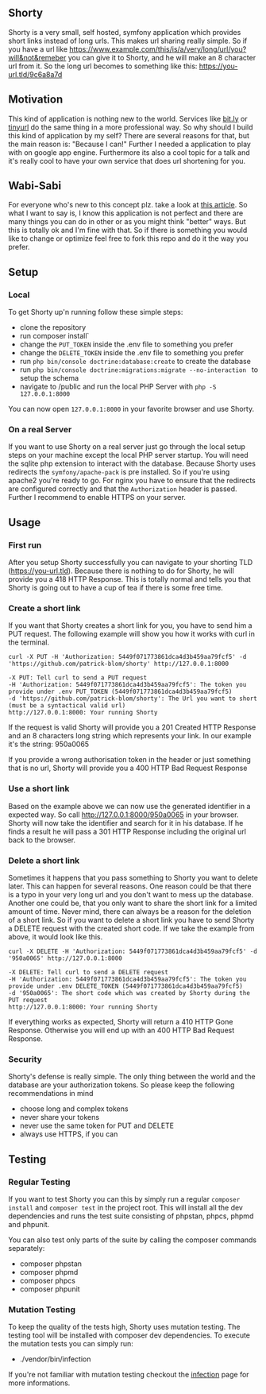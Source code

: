 ## Shorty
Shorty is a very small, self hosted, symfony application which provides
short links instead of long urls. This makes url sharing really simple.
So if you have a url like
https://www.example.com/this/is/a/very/long/url/you?will&not&remeber you
can give it to Shorty, and he will make an 8 character url from it. So
the long url becomes to something like this:
https://you-url.tld/9c6a8a7d

## Motivation
This kind of application is nothing new to the world. Services like
[bit.ly](https://bitly.com/) or [tinyurl](https://tinyurl.com/) do the
same thing in a more professional way. So why should I build this kind
of application by my self? There are several reasons for that, but the
main reason is: "Because I can!" Further I needed a application to play
with on google app engine. Furthermore its also a cool topic for a talk
and it's really cool to have your own service that does url shortening
for you.

## Wabi-Sabi
For everyone who's new to this concept plz. take a look at
[this article](https://en.wikipedia.org/wiki/Wabi-sabi). So what I want
to say is, I know this application is not perfect and there are many
things you can do in other or as you might think "better" ways. But this
is totally ok and I'm fine with that. So if there is something you would
like to change or optimize feel free to fork this repo and do it the way
you prefer.

## Setup
### Local
To get Shorty up'n running follow these simple steps:

- clone the repository
- run composer install`
- change the `PUT_TOKEN` inside the .env file to something you prefer
- change the `DELETE_TOKEN` inside the .env file to something you prefer
- run `php bin/console doctrine:database:create` to create the database
- run `php bin/console doctrine:migrations:migrate --no-interaction ` to setup the schema
- navigate to /public and run the local PHP Server with `php -S 127.0.0.1:8000`

You can now open `127.0.0.1:8000` in your favorite browser and use
Shorty.

### On a real Server
If you want to use Shorty on a real server just go through the local
setup steps on your machine except the local PHP server startup. You
will need the sqlite php extension to interact with the database. Because 
Shorty uses redirects the `symfony/apache-pack` is pre installed. So if 
you're using apache2 you're ready to go. For nginx you have to ensure 
that the redirects are configured correctly and that the `Authorization`
 header is passed. Further I recommend to enable HTTPS on your server.

## Usage
### First run
After you setup Shorty successfully you can navigate to your shorting
TLD (https://you-url.tld). Because there is nothing to do for Shorty, he
will provide you a 418 HTTP Response. This is totally normal and tells
you that Shorty is going out to have a cup of tea if there is some free time.

### Create a short link
If you want that Shorty creates a short link for you, you have to send
him a PUT request. The following example will show you how it works with
curl in the terminal.

```
curl -X PUT -H 'Authorization: 5449f071773861dca4d3b459aa79fcf5' -d 'https://github.com/patrick-blom/shorty' http://127.0.0.1:8000
```
```
-X PUT: Tell curl to send a PUT request
-H 'Authorization: 5449f071773861dca4d3b459aa79fcf5': The token you provide under .env PUT_TOKEN (5449f071773861dca4d3b459aa79fcf5)
-d 'https://github.com/patrick-blom/shorty': The Url you want to short (must be a syntactical valid url)
http://127.0.0.1:8000: Your running Shorty
``` 

If the request is valid Shorty will provide you a 201 Created HTTP
Response and an 8 characters long string which represents your link. In 
our example it's the string: 950a0065

If you provide a wrong authorisation token in the header or just
something that is no url, Shorty will provide you a 400 HTTP Bad Request
Response

### Use a short link
Based on the example above we can now use the generated identifier in a
expected way. So call http://127.0.0.1:8000/950a0065 in your browser.
Shorty will now take the identifier and search for it in his database.
If he finds a result he will pass a 301 HTTP Response including the 
original url back to the browser. 

### Delete a short link
Sometimes it happens that you pass something to Shorty you want to delete 
later. This can happen for several reasons. One reason could be that there is a typo
in your very long url and you don't want to mess up the database. Another one 
could be, that you only want to share the short link for a limited amount of time.
Never mind, there can always be a reason for the deletion of a short link. So if
you want to delete a short link you have to send Shorty a DELETE request with the
created short code. If we take the example from above, it would look like this.

```
curl -X DELETE -H 'Authorization: 5449f071773861dca4d3b459aa79fcf5' -d '950a0065' http://127.0.0.1:8000
```
```
-X DELETE: Tell curl to send a DELETE request
-H 'Authorization: 5449f071773861dca4d3b459aa79fcf5': The token you provide under .env DELETE_TOKEN (5449f071773861dca4d3b459aa79fcf5)
-d '950a0065': The short code which was created by Shorty during the PUT request
http://127.0.0.1:8000: Your running Shorty
``` 

If everything works as expected, Shorty will return a 410 HTTP Gone Response. 
Otherwise you will end up with an 400 HTTP Bad Request Response.

### Security
Shorty's defense is really simple. The only thing between the world and the database
are your authorization tokens. So please keep the following recommendations in mind

- choose long and complex tokens
- never share your tokens 
- never use the same token for PUT and DELETE 
- always use HTTPS, if you can

## Testing
### Regular Testing
If you want to test Shorty you can this by simply run a regular
`composer install` and `composer test` in the project root. This will
install all the dev dependencies and runs the test suite consisting of 
phpstan, phpcs, phpmd and phpunit.

You can also test only parts of the suite by calling the composer 
commands separately:

- composer phpstan  
- composer phpmd  
- composer phpcs  
- composer phpunit  

### Mutation Testing
To keep the quality of the tests high, Shorty uses mutation testing. 
The testing tool will be installed with composer dev dependencies. To 
execute the mutation tests you can simply run: 

- ./vendor/bin/infection

If you're not familiar with mutation testing checkout the 
[infection](https://infection.github.io/guide/) page for more informations.
